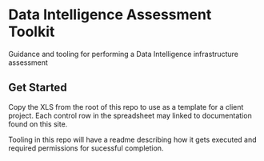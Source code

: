 # Data Intelligence Assessment Toolkit

Guidance and tooling for performing a Data Intelligence infrastructure assessment

## Get Started
Copy the XLS from the root of this repo to use as a template for a client project. 
Each control row in the spreadsheet may linked to documentation found on this site. 

Tooling in this repo will have a readme describing how it gets executed and required permissions for sucessful completion. 

